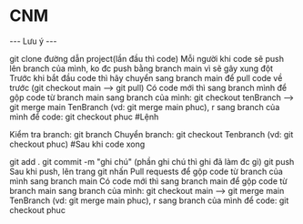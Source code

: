 # CNM
--- Lưu ý ---

git clone đường dẫn project(lần đầu thì code)
Mỗi người khi code sẽ push lên branch của mình, ko đc push bằng branch main vì sẽ gây xung đột
Trước khi bắt đầu code thì hãy chuyển sang branch main để pull code về trước (git checkout main --> git pull)
Có code mới thì sang branch mình để gộp code từ branch main sang branch của mình: git checkout tenBranch --> git merge main TenBranch (vd: git merge main phuc), r sang branch của mình để code: git checkout phuc
#Lệnh

Kiểm tra branch: git branch
Chuyển branch: git checkout Tenbranch (vd: git checkout phuc)
#Sau khi code xong

git add .
git commit -m "ghi chú" (phần ghi chú thì ghi đã làm đc gì)
git push
Sau khi push, lên trang git nhấn Pull requests để gộp code từ branch của mình sang branch main
Có code mới thì sang branch main để gộp code từ branch main sang branch của mình: git checkout main --> git merge main TenBranch (vd: git merge main phuc), r sang branch của mình để code: git checkout phuc

